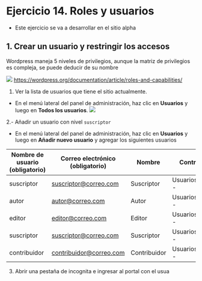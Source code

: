 
# Ejercicio 14. Roles y usuarios
- Este ejercicio se va a desarrollar en el sitio alpha

## 1. Crear un usuario y restringir los accesos
Wordpress maneja 5 niveles de privilegios, aunque la matriz de privilegios es compleja, se puede deducir de su nombre

![](https://i.imgur.com/Ha7kkUM.png)
https://wordpress.org/documentation/article/roles-and-capabilities/

1. Ver la lista de usuarios que tiene el sitio actualmente.
- En el menú lateral  del panel de administración, haz clic en **Usuarios** y luego en **Todos los usuarios**.
![](https://i.imgur.com/nLVp5FF.png)

2.- Añadir un usuario con nivel `suscriptor`
- En el menú lateral  del panel de administración, haz clic en **Usuarios** y luego en **Añadir nuevo usuario** y agregar los siguientes usuarios


| Nombre de usuario (obligatorio) 	| Correo electrónico  (obligatorio) | Nombre | Contraseña | Perfil |
|--|--|--|--|--|
| suscriptor | suscriptor@correo.com | Suscriptor | Usuarios#2024-- | Suscriptor| 
| autor| autor@correo.com | Autor | Usuarios#2024-- | Autor| 
| editor| editor@correo.com | Editor | Usuarios#2024-- | Editor| 
| suscriptor | suscriptor@correo.com | Suscriptor | Usuarios#2024-- | Suscriptor| 
| contribuidor | contribuidor@correo.com | Contribuidor | Usuarios#2024-- | Contribuidor | 

3. Abrir una pestaña de incognita e ingresar al portal con el usua

<!--stackedit_data:
eyJoaXN0b3J5IjpbMTg4NTE0MTExOSwtOTE4NTU3NDBdfQ==
-->